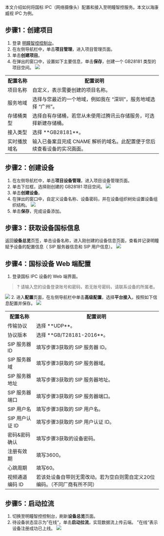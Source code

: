 本文介绍如何将国标 IPC（网络摄像头）配置和接入至明瞳智控服务。本文以海康威视 IPC 为例。

## 步骤1：创建项目

1. 登录 [明瞳智控控制台](https://console.cloud.tencent.com/iss)。
2. 在左侧导航栏中，单击**项目管理**，进入项目管理页面。
3. 单击**创建项目**。
4. 在弹出的窗口中，设置如下主要信息，单击**保存**，创建一个 GB28181 类型的项目空间。
![](https://qcloudimg.tencent-cloud.cn/raw/45ff48aacf968c34a34ada3641b29f1e.png)
<table>
	<tr><th>配置名称</th><th>配置说明</th></tr>
	<tr><td>项目名称</td><td>自定义，表示需要创建的项目名称。</td></tr>
	<tr><td>服务地域</td><td>选择与您最近的一个地域，例如我在 “深圳”，服务地域选择 “广州”。</td></tr>
	<tr><td>存储桶类型</td><td>选择自有存储桶，若您从未使用过腾讯云存储服务，可选择新建存储桶。</td></tr>
	<tr><td>接入类型</td><td>选择 **GB28181**。</td></tr>
	<tr><td>实时播放域名</td><td>输入已备案且完成 CNAME 解析的域名。此配置便于您后续查看设备的实况画面。</td></tr>
</table>

## 步骤2：创建设备

1. 在左侧导航栏中，单击**项目设备管理**，进入项目设备管理页面。
2. 单击下拉框，选择刚创建的 GB28181 项目空间。
![](https://qcloudimg.tencent-cloud.cn/raw/71dcd5edcc46376b88f80422fc165788.png)
3. 单击**创建设备**。
4. 在弹出的窗口中，自定义设备名称、设备密码，并在设备组织树处设置设备组织结构。
![](https://qcloudimg.tencent-cloud.cn/raw/b21d695ef0b98a7739e135fb7e3f3514.png)
5. 单击**保存**，完成设备添加。


## 步骤3：获取设备国标信息

返回**设备总览**页签，单击设备名称，进入刚创建的设备信息页面，查看并记录明瞳赋予设备的配置信息（ SIP 服务器信息和 SIP 用户信息）。
![](https://qcloudimg.tencent-cloud.cn/raw/463299683b8b6880123ade42b04c9259.png)


## 步骤4：国标设备 Web 端配置

1. 登录国标 IPC 设备的 Web 端界面。
>? 请输入您的设备登录账号和密码，若无账号密码，请联系设备的所属者。
>
![](https://qcloudimg.tencent-cloud.cn/raw/66bcc7f8055a46026cc7ce42191a580b.png)
2. 进入**配置**页面，在左侧导航栏中单击**高级配置**，选择**平台接入**，按照如下信息配置并保存。
![](https://qcloudimg.tencent-cloud.cn/raw/ef6a47d2e96fe20c20375fe560141214.png)
<table>
	<tr><th>配置名称</th><th>配置说明</th></tr>
	<tr><td>传输协议</td><td>选择 **UDP**。</td></tr>
	<tr><td>协议版本</td><td>选择 **GB/T28181-2016**。</td></tr>
	<tr><td>SIP 服务器 ID</td><td>填写步骤3获取的 SIP 服务器 ID。</td></tr>
	<tr><td>SIP 服务器域</td><td>填写步骤3获取的 SIP 服务器域。</td></tr>
	<tr><td>SIP 服务器地址</td><td>填写步骤3获取的 SIP 服务器地址。</td></tr>
	<tr><td>SIP 服务器端口</td><td>填写步骤3获取的 SIP 服务器端口。</td></tr>
	<tr><td>SIP 用户名</td><td>填写步骤3获取的 SIP 用户名。</td></tr>
	<tr><td>SIP 用户认证 ID</td><td>填写步骤3获取的 SIP 用户认证 ID。</td></tr>
	<tr><td>密码&密码确认</td><td>填写步骤3获取的设备密码。</td></tr>
	<tr><td>注册有效期</td><td>填写3600。</td></tr>
	<tr><td>心跳周期</td><td>填写60。</td></tr>
	<tr><td>视频通道编码 ID</td><td>若该处设备自带则无需改动。若为空白则需自定义20位编码。（不同厂商有所不同）</td></tr>
</table>

## 步骤5：启动拉流

1. 切换至明瞳智控控制台，刷新**设备总览**页面。
2. 待设备状态显示为”在线“，单击**启动拉流**，实现数据流上传云端。
”在线“表示设备注册成功已上线。
![](https://qcloudimg.tencent-cloud.cn/raw/1afacc4e955a6178dd0d08bcdaed0f93.png)


